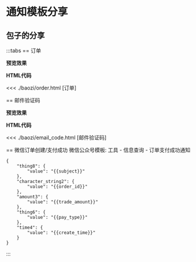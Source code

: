 # 通知模板分享


## 包子的分享

:::tabs
== 订单

**预览效果**

<div class="p-3 border-dashed border-2 border-gray-200 ">

<!--@include: ./baozi/order.html-->

</div>

**HTML代码**

<<< ./baozi/order.html [订单]



== 邮件验证码

**预览效果**


<div class="p-3 border-dashed border-2 border-gray-200 ">
<!--@include: ./baozi/email_code.html-->
</div>

**HTML代码**


<<< ./baozi/email_code.html [邮件验证码]

== 微信订单创建/支付成功
微信公众号模板: 工具 -	信息查询 - 订单支付成功通知	
```
{
    "thing8": {
        "value": "{{subject}}"
    },
    "character_string2": {
        "value": "{{order_id}}"
    },
    "amount3": {
        "value": "{{trade_amount}}"
    },
    "thing6": {
        "value": "{{pay_type}}"
    },
    "time4": {
        "value": "{{create_time}}"
    }
}

```

:::
